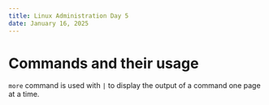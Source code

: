 ```yaml
---
title: Linux Administration Day 5
date: January 16, 2025
---
```


# Commands and their usage

`more` command is used with `|` to display the output of a command one page at a time.